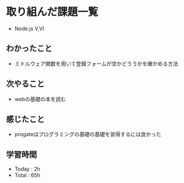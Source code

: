 # 取り組んだ課題一覧
- Node.js Ⅴ,Ⅵ
## わかったこと
  - ミドルウェア関数を用いて登録フォームが空かどううかを確かめる方法
## 次やること
  - webの基礎の本を読む
## 感じたこと
  - progateはプログラミングの基礎の基礎を習得するには良かった
## 学習時間
  - Today : 2h
  - Total : 65h
